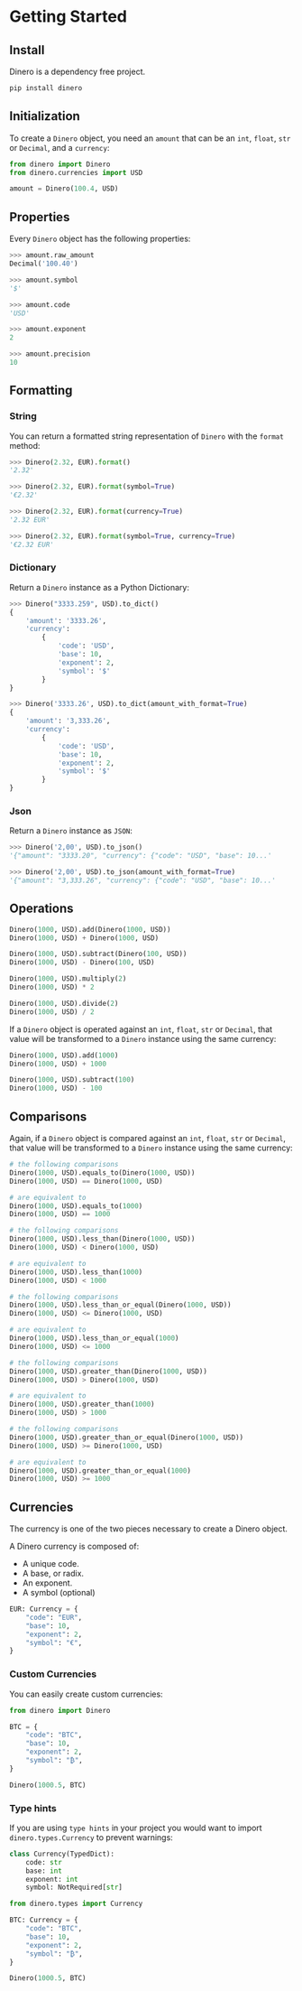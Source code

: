 # Getting Started

## Install

Dinero is a dependency free project.

```bash
pip install dinero
```

## Initialization

To create a `Dinero` object, you need an `amount` that can be an `int`, `float`, `str` or `Decimal`, and a `currency`:

```python
from dinero import Dinero
from dinero.currencies import USD

amount = Dinero(100.4, USD)
```

## Properties

Every `Dinero` object has the following properties:

```python
>>> amount.raw_amount
Decimal('100.40')
```

```python
>>> amount.symbol
'$'
```

```python
>>> amount.code
'USD'
```

```python
>>> amount.exponent
2
```

```python
>>> amount.precision
10
```

## Formatting

### String

You can return a formatted string representation of `Dinero` with the `format` method:

```python
>>> Dinero(2.32, EUR).format()
'2.32'
```

```python
>>> Dinero(2.32, EUR).format(symbol=True)
'€2.32'
```

```python
>>> Dinero(2.32, EUR).format(currency=True)
'2.32 EUR'
```

```python
>>> Dinero(2.32, EUR).format(symbol=True, currency=True)
'€2.32 EUR'
```

### Dictionary

Return a `Dinero` instance as a Python Dictionary:

```python title="amount_with_format=False"
>>> Dinero("3333.259", USD).to_dict()
{
    'amount': '3333.26',
    'currency':
        {
            'code': 'USD',
            'base': 10,
            'exponent': 2,
            'symbol': '$'
        }
}
```

```python title="amount_with_format=True"
>>> Dinero('3333.26', USD).to_dict(amount_with_format=True)
{
    'amount': '3,333.26',
    'currency':
        {
            'code': 'USD',
            'base': 10,
            'exponent': 2,
            'symbol': '$'
        }
}
```

### Json

Return a `Dinero` instance as `JSON`:

```python title="amount_with_format=False"
>>> Dinero('2,00', USD).to_json()
'{"amount": "3333.20", "currency": {"code": "USD", "base": 10...'
```

```python title="amount_with_format=True"
>>> Dinero('2,00', USD).to_json(amount_with_format=True)
'{"amount": "3,333.26", "currency": {"code": "USD", "base": 10...'
```

## Operations

```python title='Addition'
Dinero(1000, USD).add(Dinero(1000, USD))
Dinero(1000, USD) + Dinero(1000, USD)
```

```python title='Subtraction'
Dinero(1000, USD).subtract(Dinero(100, USD))
Dinero(1000, USD) - Dinero(100, USD)
```

```python title='Multiplication'
Dinero(1000, USD).multiply(2)
Dinero(1000, USD) * 2
```

```python title='Division'
Dinero(1000, USD).divide(2)
Dinero(1000, USD) / 2
```

If a `Dinero` object is operated against an `int`, `float`, `str` or `Decimal`, that value will be transformed to a `Dinero` instance using the same currency:

```python title='Addition'
Dinero(1000, USD).add(1000)
Dinero(1000, USD) + 1000
```

```python title='Subtraction'
Dinero(1000, USD).subtract(100)
Dinero(1000, USD) - 100
```

## Comparisons

Again, if a `Dinero` object is compared against an `int`, `float`, `str` or `Decimal`, that value will be transformed to a `Dinero` instance using the same currency:

```python title='Equals to'
# the following comparisons
Dinero(1000, USD).equals_to(Dinero(1000, USD))
Dinero(1000, USD) == Dinero(1000, USD)

# are equivalent to
Dinero(1000, USD).equals_to(1000)
Dinero(1000, USD) == 1000
```

```python title='Less than'
# the following comparisons
Dinero(1000, USD).less_than(Dinero(1000, USD))
Dinero(1000, USD) < Dinero(1000, USD)

# are equivalent to
Dinero(1000, USD).less_than(1000)
Dinero(1000, USD) < 1000
```

```python title='Less than or equal'
# the following comparisons
Dinero(1000, USD).less_than_or_equal(Dinero(1000, USD))
Dinero(1000, USD) <= Dinero(1000, USD)

# are equivalent to
Dinero(1000, USD).less_than_or_equal(1000)
Dinero(1000, USD) <= 1000
```

```python title='Greater than'
# the following comparisons
Dinero(1000, USD).greater_than(Dinero(1000, USD))
Dinero(1000, USD) > Dinero(1000, USD)

# are equivalent to
Dinero(1000, USD).greater_than(1000)
Dinero(1000, USD) > 1000
```

```python title='Greater than or equal'
# the following comparisons
Dinero(1000, USD).greater_than_or_equal(Dinero(1000, USD))
Dinero(1000, USD) >= Dinero(1000, USD)

# are equivalent to
Dinero(1000, USD).greater_than_or_equal(1000)
Dinero(1000, USD) >= 1000
```

## Currencies

The currency is one of the two pieces necessary to create a Dinero object.

A Dinero currency is composed of:

- A unique code.
- A base, or radix.
- An exponent.
- A symbol (optional)

```python
EUR: Currency = {
    "code": "EUR",
    "base": 10,
    "exponent": 2,
    "symbol": "€",
}
```

### Custom Currencies

You can easily create custom currencies:

```python
from dinero import Dinero

BTC = {
    "code": "BTC",
    "base": 10,
    "exponent": 2,
    "symbol": "₿",
}

Dinero(1000.5, BTC)
```

### Type hints

If you are using `type hints` in your project you would want to import `dinero.types.Currency` to prevent warnings:


```python title='dinero.types.Currency'
class Currency(TypedDict):
    code: str
    base: int
    exponent: int
    symbol: NotRequired[str]
```

```python
from dinero.types import Currency

BTC: Currency = {
    "code": "BTC",
    "base": 10,
    "exponent": 2,
    "symbol": "₿",
}

Dinero(1000.5, BTC)
```
